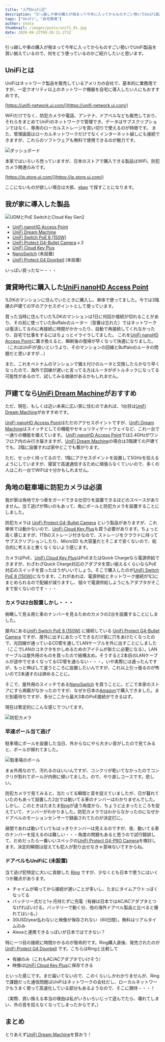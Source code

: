 ```yaml
---
title: "入門UniFi沼"
description: "引っ越しや車の購入が相まって今年に入ってからものすごい勢いでUniFi製品を買い揃えているので、何をどう使っているのかご紹介したいと思います。"
tags: ["UniFi", "自宅環境"]
author: shota
thumbnail: /images/posts/unifi_01.jpg
date: 2020-09-22T09:26:11.271Z
---
```


引っ越しや車の購入が相まって今年に入ってからものすごい勢いでUniFi製品を買い揃えているので、何をどう使っているのかご紹介したいと思います。

## UniFiとは

UniFiはネットワーク製品を販売しているアメリカの会社で、基本的に業務用ですが、一定クオリティ以上のネットワーク機器を自宅に導入したい人にもおすすめです。

[https://unifi-network.ui.com/](https://unifi-network.ui.com/)

WiFiだけでなく、防犯カメラや電話、アンテナ、ドアベルなども販売しており、それらをまとめてUniFiのネットワークで管理でき、データはサブスクリプションではなく、専用のローカルストレージを買い切りで使えるのが特徴です。
また、管理画面はローカルネットワークだけでなくインターネット越しにも接続できますが、これらのソフトウェアも無料で使用できるのが魅力です。

![ダッシュボード](/images/posts/unifi_04.jpg)

本家ではいろいろ売っていますが、日本のストアで購入できる製品はWiFi、防犯カメラ関連のみです。

[https://jp.store.ui.com/](https://jp.store.ui.com/)

ここにないものが欲しい場合は大抵、[ebay](https://www.ebay.com/) で探すことになります。

## 我が家に導入した製品

![UDMとPoE SwitchとCloud Key Gen2](/images/posts/unifi_01.jpg)

* [UniFi nanoHD Access Point](https://store.ui.com/collections/unifi-network-access-points/products/unifi-nanohd-us)
* [UniFi Dream Machine](https://store.ui.com/collections/routing-switching/products/unifi-dream-machine)
* [UniFi Switch PoE 8 (150W)](https://store.ui.com/collections/unifi-network-routing-switching/products/unifi-switch-8-150w)
* [UniFi Protect G4-Bullet Camera](https://store.ui.com/collections/unifi-protect/products/unifi-protect-g4-bullet-camera) x 2
* [UniFi Cloud Key Plus](https://store.ui.com/collections/unifi-protect-nvr/products/unifi-cloudkey-gen2-plus)
* [NanoSwitch](https://www.ui.com/accessories/nanoswitch/) (未設置)
* [UniFi Protect G4 Doorbell](https://store.ui.com/collections/unifi-protect/products/uvc-g4-doorbell) (未設置)

いっぱい買ったなー・・・

## 賃貸時代に購入した[UniFi nanoHD Access Point](https://store.ui.com/collections/unifi-network-access-points/products/unifi-nanohd-us)

1LDKのマンションに住んでいたときに購入し、単体で使ってました。今では3階建の戸建ての1Fのアクセスポイントとして使っています。

買った当時に住んでいた1LDKのマンションは1日に何回か接続が切れることがあり、その前に使っていたBuffaloのルーター（型番は忘れた）ではネットワークは復活してるのに再接続に時間がかかったり、自動で再接続してくれなかったり、自宅で仕事をするにはちょっとイライラしてました。
これを[UniFi nanoHD Access Point](https://store.ui.com/collections/unifi-network-access-points/products/unifi-nanohd-us)に置き換えると、瞬断後の復帰が早くなって快適になりました。（これはUniFiが良いというより、そのマンションの回線とBuffaloのルータの問題だと思いますが...）

また、これをベトナムのマンションで備え付けのルータと交換したらかなり早くなったので、海外で回線が遅いと言ってる方はルータがボトルネックになってる可能性があるので、試してみる価値があるかもしれません。

## 戸建てなら[UniFi Dream Machine](https://store.ui.com/collections/routing-switching/products/unifi-dream-machine)がおすすめ

ただ、現在、もしくは近い未来に広い家に住むのであれば、1台目は[UniFi Dream Machine](https://store.ui.com/collections/routing-switching/products/unifi-dream-machine)がおすすめです。

[UniFi nanoHD Access Point](https://store.ui.com/collections/unifi-network-access-points/products/unifi-nanohd-us)はただのアクセスポイントですが、[UniFi Dream Machine](https://store.ui.com/collections/routing-switching/products/unifi-dream-machine)はスイッチとしての機能やセキュリティゲートウェイなど、これ一台で一通りの機能を備えています。
[UniFi nanoHD Access Point](https://store.ui.com/collections/unifi-network-access-points/products/unifi-nanohd-us)では2.4GHzがワンフロア内のみ行き届きますが、[UniFi Dream Machine](https://store.ui.com/collections/routing-switching/products/unifi-dream-machine)の場合は3階建ての戸建てでも、2階に設置すれば家中どこでも繋がります。

ただ、せっかく持ってるので、1階にアクセスポイントを設置して5GHzを拾えるようにしていますが、寝室で高速通信するために頑張らなくていいので、多くの人はこれ一台でWiFiは十分かもしれません。

## 角地の駐車場に防犯カメラは必須

我が家は角地でかつ車をガードできる仕切りを設置できるほどのスペースがありません。当て逃げが怖いのもあって、角にポールと防犯カメラを設置することにしました。

防犯カメラは [UniFi Protect G4-Bullet Camera](https://store.ui.com/collections/unifi-protect/products/unifi-protect-g4-bullet-camera) という製品がありますが、これ単体では動かないので、[UniFi Cloud Key Plus](https://store.ui.com/collections/unifi-protect-nvr/products/unifi-cloudkey-gen2-plus)も買う必要があります。ちょっと高く感じますが、1TBのストレージ付きなので、ストレージをクラウドに持ってサブスクリプションしたり、MicroSD
も大容量だとそこまで安くないので、総合的に考えると悪くなくないよう感じます。

カメラはPoE、[UniFi Cloud Key Plus](https://store.ui.com/collections/unifi-protect-nvr/products/unifi-cloudkey-gen2-plus
)はPoEまたはQuick Chargeなら電源供給できますが、わざわざQuick Charge対応のアダプタを買い揃えるくらいならPoE対応のスイッチを買ったほうがいいでしょう。そこで購入したのが[UniFi Switch PoE
 8 (150W)](https://store.ui.com/collections/unifi-network-routing-switching/products/unifi-switch-8-150w
 )になります。これがあれば、電源供給とネットワーク接続が1口にまとめられるので配線が減りますし、個々で電源供給しようにもアダプタがそこまで安くないのです・・・
 
### カメラは2台設置しかし・・・

俯瞰して見る用と車のナンバーを見るためのカメラの2台を設置することにしました。

屋内にある[UniFi Switch PoE 8 (150W)](https://store.ui.com/collections/unifi-network-routing-switching/products/unifi-switch-8-150w) に接続している [UniFi Protect G4-Bullet Camera](https://store.ui.com/collections/unifi-protect/products/unifi-protect-g4-bullet-camera) ですが、屋外に出すにあたってできるだけ家に穴をあけたくなったので、光回線が通っているCD管を通してLANケーブルを外に出すことにしました（ここでLANのコネクタをかしめるためのアイテムが新たに必要になる）。LANケーブルは屋外用のものを買ったので結構太め。そうすると2本目のLANケーブルが途中でせまくなってるCD管を通らない・・・。いや実際には通ったんですが、もっと伸ばして違うところに設置したいんですが、これ以上引っ張るのが怖いので2本通すのは諦めることに。

そこで、屋外用のスイッチである[NanoSwitch](https://www.ui.com/accessories/nanoswitch/) を買うことに。どこで本家のストアにすら掲載がなかったのですが、なぜか日本の[Amazon](https://amzn.to/363xxTP)で購入できました。まだ到着待ちですが、多分ここから最大3本のPoE接続ができるはず。

現在は暫定的にこんな感じでついてます。

![防犯カメラ](/images/posts/unifi_02.jpg)

### 早速ポール当て逃げ

駐車場にポールを設置した当日、外からなにやら大きい音がしたので見てみると、ポールが擦れてました。

![駐車場のポール](/images/posts/unifi_05.jpg)

まぁ外用なので、汚れるのはいいんですが、コンクリが乾いてなかったのでコンクリが割れてポールが内側に傾いてました。ので、やり直しコースです。悲しい。

防犯カメラで見てみると、当たってる瞬間と音を捉えていましたが、日が暮れていたのもあって設置した2台では動いてる車のナンバーはわかりませんでした。しかし、このときはたまたま[Ring](https://shop.ring.com/products/video-doorbell-3-plus)が違う角度から、ちょうど止まったところを捉えていて、ナンバーがわかりました。防犯カメラではわからなかったのになぜかドアベルのモーションセンサーで録画されてたのが決定打に。

昼間であれば動いていてもはっきりナンバーは見えるのですが、夜、動いてる車のナンバーを捉えるのは難しい・・・角度の問題もあると思うので試行錯誤して、だめだったら一番いいスペックの[UniFi Protect G4-PRO Camera](https://store.ui.com/collections/unifi-protect-cameras/products/unifi-protect-g4-pro-camera)を検討します。決定的瞬間は捉えても犯人が割り出せなきゃ意味ないですからね。

### ドアベルもUniFiに (未設置)

当て逃げ犯特定に大いに貢献した [Ring](https://shop.ring.com/products/video-doorbell-3-plus) ですが、少なくとも日本で使うにはいくつか難点があります。

* チャイムが鳴ってから接続が遅いことが多いし、たまにタイムアウトっぽくなってる
* バッテリー式だと1ヶ月持たずに充電（有線は日本ではAC/ACアダプタとつなげればいける。バッテリーで動く分、他の海外ドアベル製品と比べると優れてはいる。）
* 30USD/year払わないと映像が保存されない（60日間）。無料はリアルタイムのみ
* Alexaと連携できるっぽいが日本ではできない？

特に一つ目の接続に時間かかるのが致命的です。Ring購入直後、発売されたのが [UniFi Protect G4 Doorbell](https://store.ui.com/collections/unifi-protect/products/uvc-g4-doorbell) です。こちらはRingと比較して

* 有線のみ（これもAC/ACアダプタでいけそう）
* 映像は[UniFi Cloud Key Plus](https://store.ui.com/collections/unifi-protect-nvr/products/unifi-cloudkey-gen2-plus)に保存できる

といった感じです。まだ届いてないので、このくらいしかわかりませんが、Ringで課題だった通信問題はUniFiはネットワークの会社だし、ローカルネットワークもうまく使って高速化している部分もあるようなので、そこに期待・・・！

（実際、買い換える本当の理由は私がいろいろいじって遊んでたら、壊れてしまい、外の音を拾えなくなってしまったからです。）

## まとめ

とりあえず[UniFi Dream Machine](https://store.ui.com/collections/routing-switching/products/unifi-dream-machine)を買おう！
